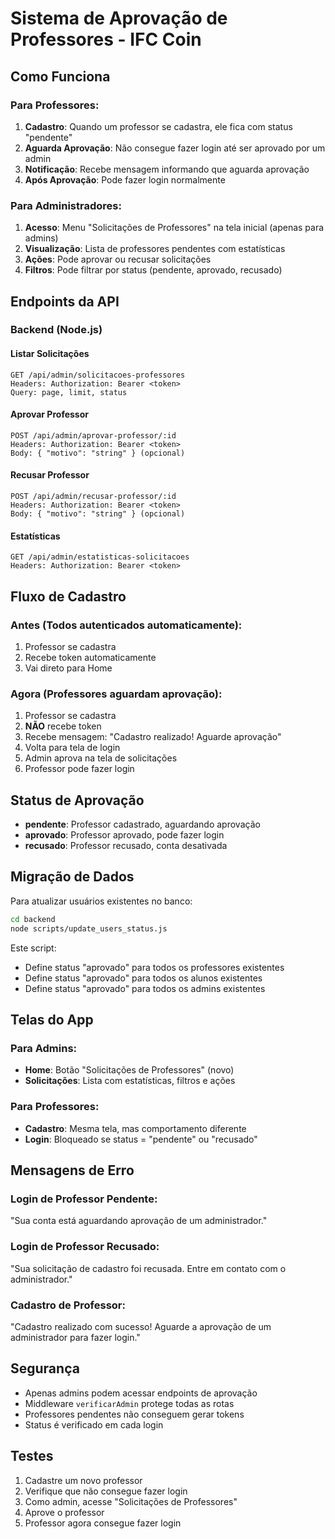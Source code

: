 # Sistema de Aprovação de Professores - IFC Coin

## Como Funciona

### Para Professores:
1. **Cadastro**: Quando um professor se cadastra, ele fica com status "pendente"
2. **Aguarda Aprovação**: Não consegue fazer login até ser aprovado por um admin
3. **Notificação**: Recebe mensagem informando que aguarda aprovação
4. **Após Aprovação**: Pode fazer login normalmente

### Para Administradores:
1. **Acesso**: Menu "Solicitações de Professores" na tela inicial (apenas para admins)
2. **Visualização**: Lista de professores pendentes com estatísticas
3. **Ações**: Pode aprovar ou recusar solicitações
4. **Filtros**: Pode filtrar por status (pendente, aprovado, recusado)

## Endpoints da API

### Backend (Node.js)

#### Listar Solicitações
```
GET /api/admin/solicitacoes-professores
Headers: Authorization: Bearer <token>
Query: page, limit, status
```

#### Aprovar Professor
```
POST /api/admin/aprovar-professor/:id
Headers: Authorization: Bearer <token>
Body: { "motivo": "string" } (opcional)
```

#### Recusar Professor
```
POST /api/admin/recusar-professor/:id
Headers: Authorization: Bearer <token>
Body: { "motivo": "string" } (opcional)
```

#### Estatísticas
```
GET /api/admin/estatisticas-solicitacoes
Headers: Authorization: Bearer <token>
```

## Fluxo de Cadastro

### Antes (Todos autenticados automaticamente):
1. Professor se cadastra
2. Recebe token automaticamente
3. Vai direto para Home

### Agora (Professores aguardam aprovação):
1. Professor se cadastra
2. **NÃO** recebe token
3. Recebe mensagem: "Cadastro realizado! Aguarde aprovação"
4. Volta para tela de login
5. Admin aprova na tela de solicitações
6. Professor pode fazer login

## Status de Aprovação

- **pendente**: Professor cadastrado, aguardando aprovação
- **aprovado**: Professor aprovado, pode fazer login
- **recusado**: Professor recusado, conta desativada

## Migração de Dados

Para atualizar usuários existentes no banco:

```bash
cd backend
node scripts/update_users_status.js
```

Este script:
- Define status "aprovado" para todos os professores existentes
- Define status "aprovado" para todos os alunos existentes  
- Define status "aprovado" para todos os admins existentes

## Telas do App

### Para Admins:
- **Home**: Botão "Solicitações de Professores" (novo)
- **Solicitações**: Lista com estatísticas, filtros e ações

### Para Professores:
- **Cadastro**: Mesma tela, mas comportamento diferente
- **Login**: Bloqueado se status = "pendente" ou "recusado"

## Mensagens de Erro

### Login de Professor Pendente:
"Sua conta está aguardando aprovação de um administrador."

### Login de Professor Recusado:
"Sua solicitação de cadastro foi recusada. Entre em contato com o administrador."

### Cadastro de Professor:
"Cadastro realizado com sucesso! Aguarde a aprovação de um administrador para fazer login."

## Segurança

- Apenas admins podem acessar endpoints de aprovação
- Middleware `verificarAdmin` protege todas as rotas
- Professores pendentes não conseguem gerar tokens
- Status é verificado em cada login

## Testes

1. Cadastre um novo professor
2. Verifique que não consegue fazer login
3. Como admin, acesse "Solicitações de Professores"
4. Aprove o professor
5. Professor agora consegue fazer login 